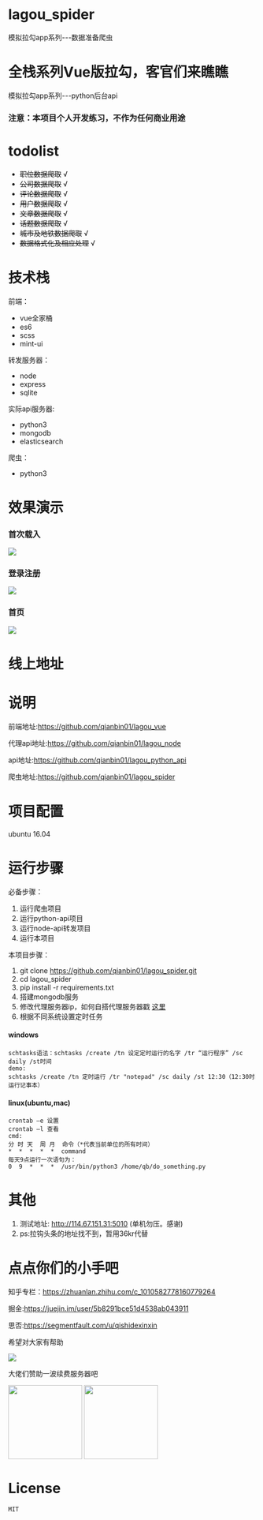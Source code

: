 # lagou_spider
模拟拉勾app系列---数据准备爬虫

# 全栈系列Vue版拉勾，客官们来瞧瞧
模拟拉勾app系列---python后台api

### 注意：本项目个人开发练习，不作为任何商业用途

# todolist
+ ~~职位数据爬取~~  √
+ ~~公司数据爬取~~  √
+ ~~评论数据爬取~~  √
+ ~~用户数据爬取~~  √
+ ~~文章数据爬取~~  √
+ ~~话题数据爬取~~  √
+ ~~城市及地铁数据爬取~~  √
+ ~~数据格式化及相应处理~~  √

# 技术栈
前端：
+ vue全家桶
+ es6
+ scss
+ mint-ui

转发服务器：
+ node
+ express
+ sqlite

实际api服务器:
+ python3
+ mongodb
+ elasticsearch

爬虫：
+ python3

# 效果演示
### 首次载入
![](screenshots/loading.gif)
### 登录注册
![](screenshots/login.gif)
### 首页
![](screenshots/home.gif)

# 线上地址

# 说明
前端地址:https://github.com/qianbin01/lagou_vue

代理api地址:https://github.com/qianbin01/lagou_node

api地址:https://github.com/qianbin01/lagou_python_api

爬虫地址:https://github.com/qianbin01/lagou_spider
# 项目配置
ubuntu 16.04
# 运行步骤
  必备步骤：
  1. 运行爬虫项目
  2. 运行python-api项目
  3. 运行node-api转发项目
  4. 运行本项目
  
  本项目步骤：
  
  1. git clone https://github.com/qianbin01/lagou_spider.git
  2. cd lagou_spider
  3. pip install -r requirements.txt
  4. 搭建mongodb服务
  5. 修改代理服务器ip，如何自搭代理服务器戳
<a href="https://github.com/jhao104/proxy_pool">这里</a>
  6. 根据不同系统设置定时任务
#### windows
    schtasks语法：schtasks /create /tn 设定定时运行的名字 /tr “运行程序” /sc daily /st时间
    demo:
    schtasks /create /tn 定时运行 /tr "notepad" /sc daily /st 12:30（12:30时运行记事本）
#### linux(ubuntu,mac)
    crontab –e 设置
    crontab –l 查看
    cmd:
    分 时 天  周 月  命令（*代表当前单位的所有时间）
    *  *  *  *  *  command
    每天9点运行一次语句为：
    0  9  *  *  *  /usr/bin/python3 /home/qb/do_something.py
  
# 其他
 1. 测试地址: http://114.67.151.31:5010 (单机勿压。感谢)
 2. ps:拉钩头条的地址找不到，暂用36kr代替
    
 
# 点点你们的小手吧
知乎专栏：https://zhuanlan.zhihu.com/c_1010582778160779264

掘金:https://juejin.im/user/5b8291bce51d4538ab043911

思否:https://segmentfault.com/u/qishidexinxin

希望对大家有帮助

![](http://oh343spqg.bkt.clouddn.com/dianzan.jpg)

大佬们赞助一波续费服务器吧

<img src="http://oh343spqg.bkt.clouddn.com/zhifubao.jpg" width="150" hegiht="50" />


<img src="http://oh343spqg.bkt.clouddn.com/%E5%BE%AE%E4%BF%A1.jpg" width="150" hegiht="50" />

# License
    MIT

